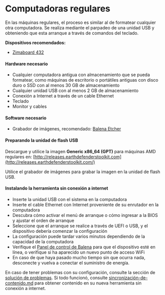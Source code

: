 # Computadoras regulares

En las máquinas regulares, el proceso es similar al de formatear cualquier otra computadora. Se realiza mediante el parpadeo de una unidad USB y obteniendo que esta arranque a través de comandos del teclado.

**Dispositivos recomendados:**

* [Zimaboard 432](https://shop.zimaboard.com/products/zimaboard-single-board-server-for-creators-8g-32gb-linux-windows-openwrt-pfsense-andorid-libreelec-development-board-low-cost-hackable-single-board-server)

#### Hardware necesario

* Cualquier computadora antigua con almacenamiento que se pueda formatear, como máquinas de escritorio o portátiles antiguas con disco duro o SSD con al menos 30 GB de almacenamiento
* Cualquier unidad USB con al menos 2 GB de almacenamiento
* Conexión a Internet a través de un cable Ethernet
* Teclado
* Monitor y cables

#### Software necesario

* Grabador de imágenes, recomendado: [Balena Etcher](https://www.balena.io/etcher/)

#### Preparando la unidad de flash USB

Descargue y utilice la imagen **Generic x86\_64 (GPT)** para máquinas AMD regulares en: [http://releases.earthdefenderstoolkit.com](http://releases.earthdefenderstoolkit.com/)

Utilice el grabador de imágenes para grabar la imagen en la unidad de flash USB.

#### Instalando la herramienta sin conexión a internet

* Inserte la unidad USB con el sistema en la computadora
* Inserte el cable Ethernet con Internet proveniente de su enrutador en la computadora
* Descubra cómo activar el menú de arranque o cómo ingresar a la BIOS y ajustar el orden de arranque
* Seleccione que el arranque se realice a través de UEFI o USB, y el dispositivo debería comenzar la configuración
* La configuración puede tardar varios minutos dependiendo de la capacidad de la computadora&#x20;
* Verifique el [Panel de control de Balena](https://dashboard.balena-cloud.com/) para que el dispositivo esté en línea, o verifique si ha aparecido un nuevo punto de acceso WiFi
* En caso de que haya pasado mucho tiempo sin que ocurra nada, desconecte y vuelva a conectar el suministro de energía.

En caso de tener problemas con su configuración, consulte la sección de [solución de problemas](troubleshooting.md "mention"). Si todo funcionó, consulte [sincronización-de-contenido.md](../device-usage/first-steps/syncing-content.md "mention") para obtener contenido en su nueva herramienta sin conexión a internet.